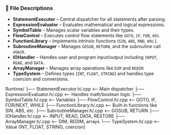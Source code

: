 
### 📌 File Descriptions

- **StatementExecutor** – Central dispatcher for all statements after parsing.
- **ExpressionEvaluator** – Evaluates mathematical and logical expressions.
- **SymbolTable** – Manages scalar variables and their types.
- **FlowControl** – Executes control flow statements like `GOTO`, `IF`, `FOR`, etc.
- **FunctionLibrary** – Implements intrinsic functions (`SIN`, `ABS`, `RND`, etc.).
- **SubroutineManager** – Manages `GOSUB`, `RETURN`, and the subroutine call stack.
- **IOHandler** – Handles user and program input/output including `INPUT`, `READ`, and `DATA`.
- **ArrayManager** – Manages array operations like `DIM` and `REDIM`.
- **TypeSystem** – Defines types (`INT`, `FLOAT`, `STRING`) and handles type coercion and conversions.

Runtime/
├── StatementExecutor.h/.cpp <-- Main dispatcher
├── ExpressionEvaluator.h/.cpp <-- Handles math/boolean logic
├── SymbolTable.h/.cpp <-- Variables
├── FlowControl.h/.cpp <-- GOTO, IF, FOR/NEXT, WHILE
├── FunctionLibrary.h/.cpp <-- Built-in functions like SIN, ABS, etc.
├── SubroutineManager.h/.cpp <-- GOSUB, RETURN
├── IOHandler.h/.cpp <-- INPUT, READ, DATA, RESTORE
├── ArrayManager.h/.cpp <-- DIM, REDIM, arrays
└── TypeSystem.h/.cpp <-- Value (INT, FLOAT, STRING, coercion)
